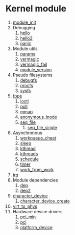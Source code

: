 # Kernel module

1.  [module_init](module_init.c)
1.  Debugging
    1.  [hello](hello.c)
    1.  [hello2](hello2.c)
    1.  [panic](panic.c)
1.  Module utils
    1.  [params](params.c)
    1.  [vermagic](vermagic.c)
    1.  [vermagic_fail](vermagic_fail.c)
    1.  [module_version](module_version.c)
1.  Pseudo filesystems
    1.  [debugfs](debugfs.c)
    1.  [procfs](procfs.c)
    1.  [sysfs](sysfs.c)
1.  [fops](fops.c)
    1.  [ioctl](ioctl.c)
    1.  [poll](poll.c)
    1.  [mmap](mmap.c)
    1.  [anonymous_inode](anonymous_inode.c)
    1.  [seq_file](seq_file.c)
        1. [seq_file_single](seq_file_inode.c)
1.  Asynchronous
    1.  [workqueue_cheat](workqueue_cheat.c)
    1.  [sleep](sleep.c)
    1.  [kthread](kthread.c)
    1.  [kthreads](kthreads.c)
    1.  [schedule](schedule.c)
    1.  [timer](timer.c)
    1.  [work_from_work](work_from_work.c)
1.  [irq](irq.c)
1.  Module dependencies
    1.  [dep](dep.c)
    1.  [dep2](dep2.c)
1.  [character_device](character_device.c)
    1.  [character_device_create](character_device_create.c)
1.  [virt_to_phys](virt_to_phys.c)
1.  Hardware device drivers
    1.  [pci_min](pci_min.c)
    1.  [pci](pci.c)
    1.  [platform_device](platform_device.c)
